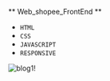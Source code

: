 ** Web_shopee_FrontEnd **

- `HTML`
- `CSS`
- `JAVASCRIPT`
- `RESPONSIVE` 

![blog1!](https://github.com/hopnguyen123/Web_shopee_Frontend/tree/master/image/shope_p1.png)
